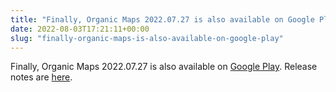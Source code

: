 ```yaml
---
title: "Finally, Organic Maps 2022.07.27 is also available on Google Play"
date: 2022-08-03T17:21:11+00:00
slug: "finally-organic-maps-is-also-available-on-google-play"
---
```


Finally, Organic Maps 2022.07.27 is also available on [Google Play](https://play.google.com/store/apps/details?id=app.organicmaps). Release notes are [here](https://organicmaps.app/news/2022-07-28/new-update-is-already-available-in-appstore-and-huawei-appgallery-but-is-still-reviewed-in-other-stores/).
